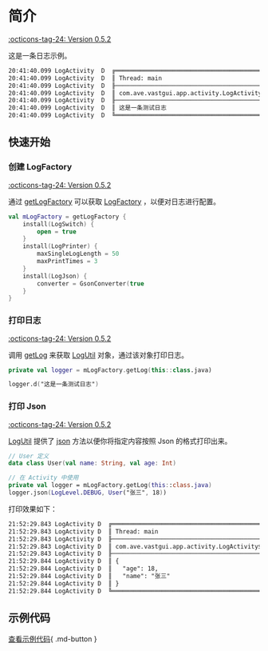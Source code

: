 # 简介

[:octicons-tag-24: Version 0.5.2](https://ave.entropy2020.cn/version/VastTools/#052)

这是一条日志示例。

```xml
20:41:40.099 LogActivity  D  ╔═════════════════════════════════════════════════════════════════════════════
20:41:40.099 LogActivity  D  ║ Thread: main
20:41:40.099 LogActivity  D  ╟─────────────────────────────────────────────────────────────────────────────
20:41:40.099 LogActivity  D  ║ com.ave.vastgui.app.activity.LogActivity$onCreate$2.invoke(LogActivity.kt:44)
20:41:40.099 LogActivity  D  ╟─────────────────────────────────────────────────────────────────────────────
20:41:40.099 LogActivity  D  ║ 这是一条测试日志
20:41:40.099 LogActivity  D  ╚═════════════════════════════════════════════════════════════════════════════
```

## 快速开始

### 创建 LogFactory

[:octicons-tag-24: Version 0.5.2](https://ave.entropy2020.cn/version/VastTools/#052)

通过 [getLogFactory](https://api.ave.entropy2020.cn/VastTools/com.ave.vastgui.tools.log/get-log-factory.html?query=fun%20getLogFactory(factory:%20LogFactory.()%20-%3E%20Unit):%20LogFactory) 可以获取 [LogFactory](https://api.ave.entropy2020.cn/VastTools/com.ave.vastgui.tools.log/-log-factory/index.html) ，以便对日志进行配置。

```kotlin
val mLogFactory = getLogFactory {
    install(LogSwitch) {
        open = true
    }
    install(LogPrinter) {
        maxSingleLogLength = 50
        maxPrintTimes = 3
    }
    install(LogJson) {
        converter = GsonConverter(true
    }
}
```

### 打印日志

[:octicons-tag-24: Version 0.5.2](https://ave.entropy2020.cn/version/VastTools/#052)

调用 [getLog](https://api.ave.entropy2020.cn/VastTools/com.ave.vastgui.tools.log/-log-factory/get-log.html?query=fun%20getLog(clazz:%20Class%3C*%3E):%20LogUtil) 来获取 [LogUtil](https://api.ave.entropy2020.cn/VastTools/com.ave.vastgui.tools.log/-log-util/index.html) 对象，通过该对象打印日志。

```kotlin
private val logger = mLogFactory.getLog(this::class.java)

logger.d("这是一条测试日志")
```

### 打印 Json

[:octicons-tag-24: Version 0.5.2](https://ave.entropy2020.cn/version/VastTools/#052)

[LogUtil](https://api.ave.entropy2020.cn/VastTools/com.ave.vastgui.tools.log/-log-util/index.html) 提供了 [json](https://api.ave.entropy2020.cn/VastTools/com.ave.vastgui.tools.log/-log-util/json.html) 方法以便你将指定内容按照 Json 的格式打印出来。

```kotlin
// User 定义
data class User(val name: String, val age: Int)

// 在 Activity 中使用
private val logger = mLogFactory.getLog(this::class.java)
logger.json(LogLevel.DEBUG, User("张三", 18))
```

打印效果如下：

```xml
21:52:29.843 LogActivity D  ╔═════════════════════════════════════════════════════════════════════════════
21:52:29.843 LogActivity D  ║ Thread: main
21:52:29.843 LogActivity D  ╟─────────────────────────────────────────────────────────────────────────────
21:52:29.843 LogActivity D  ║ com.ave.vastgui.app.activity.LogActivity$onCreate$2.invoke(LogActivity.kt:45)
21:52:29.843 LogActivity D  ╟─────────────────────────────────────────────────────────────────────────────
21:52:29.844 LogActivity D  ║ {
21:52:29.844 LogActivity D  ║   "age": 18,
21:52:29.844 LogActivity D  ║   "name": "张三"
21:52:29.844 LogActivity D  ║ }
21:52:29.844 LogActivity D  ╚═════════════════════════════════════════════════════════════════════════════
```

## 示例代码

[查看示例代码](https://github.com/SakurajimaMaii/Android-Vast-Extension/tree/develop/app/src/main/kotlin/com/ave/vastgui/app/activity/log){ .md-button }
